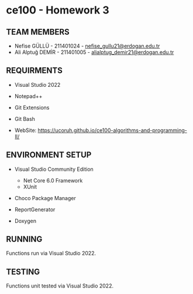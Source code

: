 # ce100 - Homework 3

## TEAM MEMBERS

-  Nefise GÜLLÜ  - 211401024 - nefise_gullu21@erdogan.edu.tr 
- Ali Alptuğ DEMİR - 211401005 - alialptug_demir21@erdogan.edu.tr

## REQUIRMENTS

- Visual Studio 2022

- Notepad++

- Git Extensions

- Git Bash

- WebSite: []()https://ucoruh.github.io/ce100-algorithms-and-programming-II/

## ENVIRONMENT SETUP

- Visual Studio Community Edition
  * Net Core 6.0 Framework
  * XUnit

- Choco Package Manager

- ReportGenerator

- Doxygen

## RUNNING
Functions run via Visual Studio 2022.

## TESTING
Functions unit tested via Visual Studio 2022.
